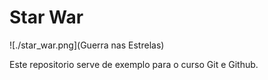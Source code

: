 # Star War 

![./star_war.png](Guerra nas Estrelas)

Este repositorio serve de exemplo para o curso Git e Github.
